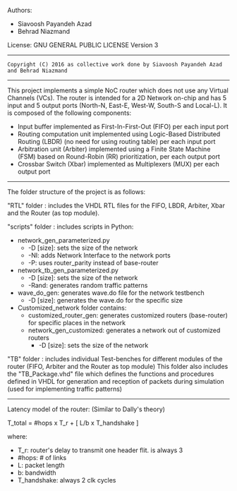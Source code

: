 Authors:

* Siavoosh Payandeh Azad
* Behrad Niazmand

License:  	GNU GENERAL PUBLIC LICENSE Version 3

-------------------------------------------------------------------------------------------------
	Copyright (C) 2016 as collective work done by Siavoosh Payandeh Azad and Behrad Niazmand
-------------------------------------------------------------------------------------------------

This project implements a simple NoC router which does not use any Virtual Channels (VCs). The router is intended for a 2D Network on-chip and has 5 input and 5 output ports (North-N, East-E, West-W, South-S and Local-L). It is composed of the following components: 

- Input buffer implemented as First-In-First-Out (FIFO) per each input port
- Routing computation unit implemented using Logic-Based Distributed Routing (LBDR) (no need for using routing table) per each input port
- Arbitration unit (Arbiter) implemented using a Finite State Machine (FSM) based on Round-Robin (RR) prioritization, per each output port
- Crossbar Switch (Xbar) implemented as Multiplexers (MUX) per each output port

-------------------------------------------------------------------------------------------------

The folder structure of the project is as follows: 

"RTL" folder : includes the VHDL RTL files for the FIFO, LBDR, Arbiter, Xbar and the Router (as top module).

"scripts" folder : includes scripts in Python:

* network_gen_parameterized.py
	* -D [size]: sets the size of the network
	* -NI: adds Network Interface to the network ports
	* -P: uses router_parity instead of base-router
* network_tb_gen_parameterized.py
	* -D [size]: sets the size of the network
	* -Rand: generates random traffic patterns
* wave_do_gen: generates wave.do file for the network testbench
	* -D [size]: generates the wave.do for the specific size
* Customized_network folder contains:
	* customized_router_gen: generates customized routers (base-router) for specific places in the network
	* network_gen_customized: generates a network out of customized routers
		* -D [size]: sets the size of the network 	

"TB" folder : includes individual Test-benches for different modules of the router (FIFO, Arbiter and the Router as top module) This folder also includes the "TB_Package.vhd" file which defines the functions and procedures defined in VHDL for generation and reception of packets during simulation (used for implementing traffic patterns)

-------------------------------------------------------------------------------------------------

Latency model of the router: (Similar to Dally's theory)

T_total = #hops x T_r + [ L/b x T_handshake ]


where: 
 * T_r: router's delay to transmit one header flit. is always 3
 * #hops: # of links
 * L: packet length
 * b: bandwidth
 * T_handshake: always 2 clk cycles
